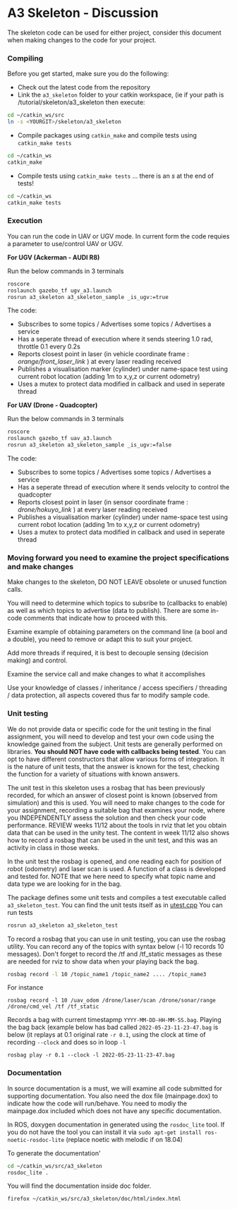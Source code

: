 A3 Skeleton - Discussion
=========================

The skeleton code can be used for either project, consider this document when making changes to the code for your project.

### Compiling

Before you get started, make sure you do the following:

* Check out the latest code from the repository
* Link the `a3_skeleton` folder to your catkin workspace, (ie if your path is <YOURGIT>/tutorial/skeleton/a3_skeleton then execute:
```bash
cd ~/catkin_ws/src
ln -s <YOURGIT>/skeleton/a3_skeleton
```

* Compile packages using `catkin_make` and compile tests using `catkin_make tests`
```bash
cd ~/catkin_ws
catkin_make
```

* Compile tests using `catkin_make tests`  ... there is an *s* at the end of tests!
```bash
cd ~/catkin_ws
catkin_make tests
```

### Execution

You can run the code in UAV or UGV mode. In current form the code requies a parameter to use/control UAV or UGV.

**For UGV (Ackerman - AUDI R8)**

Run the below commands in 3 terminals

```bash
roscore
roslaunch gazebo_tf ugv_a3.launch
rosrun a3_skeleton a3_skeleton_sample _is_ugv:=true
```

The code:

* Subscribes to some topics / Advertises some topics / Advertises a service
* Has a seperate thread of execution where it sends steering 1.0 rad, throttle 0.1 every 0.2s 
* Reports closest point in laser (in vehicle coordinate frame : *orange/front_laser_link* ) at every laser reading received
* Publishes a visualisation marker (cylinder) under name-space test  using current robot location (adding 1m to x,y,z or current odometry)
* Uses a mutex to protect data modified in callback and used in seperate thread

**For UAV (Drone - Quadcopter)**

Run the below commands in 3 terminals

```bash
roscore
roslaunch gazebo_tf uav_a3.launch
rosrun a3_skeleton a3_skeleton_sample _is_ugv:=false
```

The code:

* Subscribes to some topics / Advertises some topics / Advertises a service
* Has a seperate thread of execution where it sends velocity to control the quadcopter
* Reports closest point in laser (in sensor coordinate frame : *drone/hokuyo_link* ) at every laser reading received
* Publishes a visualisation marker (cylinder) under name-space test  using current robot location (adding 1m to x,y,z or current odometry)
* Uses a mutex to protect data modified in callback and used in seperate thread

### **Moving forward you need to examine the project specifications and make changes**

Make changes to the skeleton, DO NOT LEAVE obsolete or unused function  calls.

You will need to determine which topics to subsribe to (callbacks to enable) as well as which topics to advertise (data to publish).  There are some in-code comments that indicate how to proceed with this. 

Examine example of obtaining parameters on the command line (a bool and a double), you need to remove or adapt this to suit your project. 

Add more threads if required, it is best to decouple sensing (decision making) and control.

Examine the service call and make changes to what it accomplishes

Use your knowledge of classes / inheritance / access specifiers / threading / data protection, all aspects covered thus far to modify sample code. 

### **Unit testing**

We do not provide data or specific code for the unit testing in the final assignment, you will need  to develop and test your own code using the knowledge gained from the subject. Unit tests are generally performed on libraries.  **You should NOT have code with callbacks being tested**. You can opt to have different constructors that allow various forms of integration. It is the nature of unit tests, that the answer is known for the test, checking the function for a variety of situations with known answers.  

The unit test in this skeleton uses a rosbag that has been previously recorded, for which an answer of closest point is known (observed from simulation) and this is used.  You will need to make changes to the code for your assignment, recording a suitable bag that examines your node, where you INDEPENDENTLY assess the solution and then check your code performance.  REVIEW weeks 11/12 about the tools in rviz that let you obtain data that can be used in the unity test. The content in week 11/12 also shows how to record a rosbag that can be used in the unit test, and this was an activity in class in those weeks.

In the unit test the rosbag is opened, and one reading each for position of robot (odometry) and laser scan is used. A function of a class is developed and tested for. NOTE that we here need to specify what topic name and data type we are looking for in the bag. 

The package defines some unit tests and compiles a test executable called `a3_skeleton_test`. You can find the unit tests itself as in [utest.cpp](./starter/services_masterclass/test/utest.cpp) You can run tests 

```bash
rosrun a3_skeleton a3_skeleton_test
```

To record a rosbag that you can use in unit testing, you can use the rosbag utility. You can record any of the topics with syntax below (-l 10 records 10 messages). Don't forget to record the /tf and /tf_static messages as these are needed for rviz to show data when your playing back the bag.

```bash
rosbag record -l 10 /topic_name1 /topic_name2 .... /topic_name3 
```

For instance

```
rosbag record -l 10 /uav_odom /drone/laser/scan /drone/sonar/range /drone/cmd_vel /tf /tf_static
```

Records a bag with current timestapmp `YYYY-MM-DD-HH-MM-SS.bag`. Playing the bag back (example below has bad called `2022-05-23-11-23-47.bag` is below (it replays at 0.1 original rate `-r 0.1`, using the clock at time of recording `--clock` and does so in loop `-l`

```
rosbag play -r 0.1 --clock -l 2022-05-23-11-23-47.bag
```

### Documentation

In source documentation is a must, we will examine all code submitted for supporting documentation. You also need the dox file (mainpage.dox) to indicate how the code will run/behave. You need to modiy the mainpage.dox included which does not have any specific documentation.

In ROS, doxygen documentation in generated using the `rosdoc_lite` tool. If you do not have the tool you can install it via `sudo apt-get install ros-noetic-rosdoc-lite` (replace noetic with melodic if on 18.04)

To generate the documentation'

```bash
cd ~/catkin_ws/src/a3_skeleton
rosdoc_lite .
```

You will find the documentation inside doc folder.

```bash
firefox ~/catkin_ws/src/a3_skeleton/doc/html/index.html
```






[services_masterclass]: starter/services_masterclass
[utest.cpp]: starter/services_masterclass/test/utest.cpp
[GridProcessing]: starter/services_masterclass/grid_processing.h
[quiz5a]: ../../quizzes/quiz5/a
[pfms_support]: ../../skeleton/pfms_support
